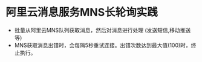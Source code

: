 # 阿里云消息服务MNS长轮询实践

* 批量从阿里云MNS队列获取消息，然后对消息进行处理 (发送短信,移动推送等)
* MNS获取消息出错时，会每隔5秒重试连接。出错次数达到最大值(100)时，终止执行。